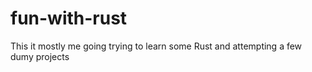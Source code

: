 # fun-with-rust

This it mostly me going trying to learn some Rust and attempting a few dumy projects
